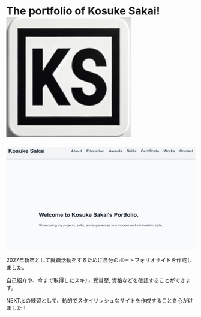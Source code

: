 # The portfolio of Kosuke Sakai! <img src="/image-1.png" />
![alt text](/public/images/portfolio.png)

2027年新卒として就職活動をするために自分のポートフォリオサイトを作成しました。

自己紹介や、今まで取得したスキル, 受賞歴, 資格などを確認することができます。

NEXT.jsの練習として、動的でスタイリッシュなサイトを作成することを心がけました！

